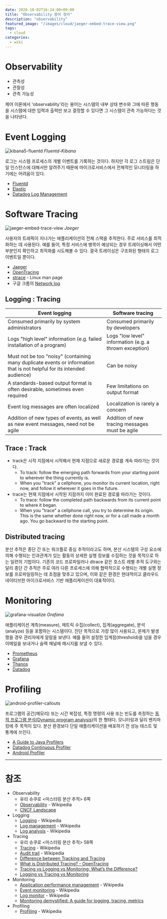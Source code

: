 ```yaml
---
date: 2020-10-02T16:24:00+09:00
title: "Observability 용어 정리"
description: "observability"
featured_image: "/images/cloud/jaeger-embed-trace-view.png"
tags:
  - cloud
categories:
  - wiki
---
```


# Observability

- 관측성
- 관찰성
- 관측 가능성

제어 이론에서 'observability'라는 용어는
시스템의 내부 상태 변수와 그에 따른 행동을
시스템에 대한 입력과 출력만 보고 결정할 수 있다면
그 시스템이 관측 가능하다는 것을 나타낸다.

# Event Logging

![kibana5-fluentd](/images/cloud/kibana5-fluentd.png)
*Fluentd-Kibana*

로그는 시스템 프로세스의 개별 이벤트를 기록하는 것이다.
하지만 각 로그 스트림은 단일 인스턴스에 대해서만 알려주기 때문에
마이크로서비스에서 전체적인 모니터링을 하기에는 어려움이 있다.

- [Fluentd](https://www.fluentd.org/)
- [Elastic](https://www.elastic.co/)
- [Datadog Log Management](https://docs.datadoghq.com/logs/)

# Software Tracing

![jaeger-embed-trace-view](/images/cloud/jaeger-embed-trace-view.png)
*Jaeger*

사용자의 트래픽이 지나가는 애플리케이션의 전체 스택을 추적한다.
주로 서비스를 최적화하는 데 사용된다.
예를 들어, 특정 서비스에 병목이 예상되는 경우
트레이싱해서 어떤 부분인지 확인하고 최적화를 시도해볼 수 있다.
결국 트레이싱은 구조화된 형태의 로그 이벤트일 뿐이다.

- [Jaeger](https://www.jaegertracing.io/)
- [OpenTracing](https://opentracing.io/)
- [strace](https://linux.die.net/man/1/strace) - Linux man page
- 구글 크롬의 [Network log](https://developers.google.com/web/tools/chrome-devtools/network/)

## Logging : Tracing

| Event logging                                                                                                           | Software tracing                                       |
| ----------------------------------------------------------------------------------------------------------------------- | ------------------------------------------------------ |
| Consumed primarily by system administrators                                                                             | Consumed primarily by developers                       |
| Logs "high level" information (e.g. failed installation of a program)                                                   | Logs "low level" information (e.g. a thrown exception) |
| Must not be too "noisy" (containing many duplicate events or information that is not helpful for its intended audience) | Can be noisy                                           |
| A standards-based output format is often desirable, sometimes even required                                             | Few limitations on output format                       |
| Event log messages are often localized                                                                                  | Localization is rarely a concern                       |
| Addition of new types of events, as well as new event messages, need not be agile                                       | Addition of new tracing messages must be agile         |

## Trace : Track

- track은 시작 지점에서 시작해서 현재 지점으로 새로운 경로를 계속 따라가는 것이다.
  - To track: follow the emerging path forwards from your starting point to wherever the thing currently is.
  - When you "track" a cellphone, you monitor its current location,
    right now, and follow it wherever it goes in the future.
- trace는 현재 지점에서 시작된 지점까지 이미 완료된 경로를 따라가는 것이다.
  - To trace: follow the completed path backwards from its current point to where it began.
  - When you "trace" a cellphone call, you try to determine its origin.
    This is the same whether done right now, or for a call made a month ago.
    You go backward to the starting point.

## Distributed tracing

분산 추적은 종단 간 또는 워크플로 중심 추적이라고도 하며,
분산 시스템의 구성 요소에 의해 수행되는 인과관계가 있는 활동의 상세한 실행 정보를 수집하는 것을 목적으로 하는 일련의 기법이다.
기존의 코드 프로파일러나 dtrace 같은 호스트 레벨 추적 도구와는 달리
종단 간 추적은 주로 여러 다른 프로세스에 의해 협력적으로 수행되는 개별 실행 정보를 프로파일링하는 데 초점을 맞추고 있으며,
이와 같은 환경은 현대적이고 클라우드 네이티브한 마이크로서비스 기반 애플리케이션이 대표적이다.

# Monitoring

![grafana-visualize](/images/cloud/grafana-visualize.jpg)
*Grafana*

애플리케이션 계측(measure), 메트릭 수집(collect), 집계(aggregate), 분석(analyze) 등을 포함하는 시스템이다.
진단 목적으로 가장 많이 사용되고, 문제가 발생했을 경우 관리자에게 알람을 보낸다.
예를 들어 설정한 임계점(threshold)을 넘을 경우 이메일을 보내거나 슬랙 채널에 메시지를 보낼 수 있다.

- [Prometheus](https://prometheus.io/)
- [Grafana](https://grafana.com/)
- [Thanos](https://thanos.io/)
- [Datadog](https://docs.datadoghq.com/getting_started/)

# Profiling

![android-profiler-callouts](/images/cloud/android-profiler-callouts.png)

프로그램의 공간(메모리) 또는 시간 복잡성, 특정 명령의 사용 또는 빈도를 측정하는
[동적 프로그램 분석(Dynamic program analysis)](https://en.wikipedia.org/wiki/Dynamic_program_analysis)의 한 형태다.
모니터링과 달리 벤치마킹에 주 목적이 있다.
분산 환경보다 단일 애플리케이션을 배포하기 전 성능 테스트 및 통계에 쓰인다.

- [A Guide to Java Profilers](https://www.baeldung.com/java-profilers)
- [Datadog Continuous Profiler](https://docs.datadoghq.com/tracing/profiler/)
- [Android Profiler](https://developer.android.com/studio/profile)

---

# 참조

- Observability
  - 유리 슈쿠로 <마스터링 분산 추적> 6쪽
  - [Observability](https://en.wikipedia.org/wiki/Observability) - Wikipedia
  - [CNCF Landscape](https://landscape.cncf.io/)
- Logging
  - [Logging](https://en.wikipedia.org/wiki/Logging_(software)) - Wikipedia
  - [Log management](https://en.wikipedia.org/wiki/Log_management) - Wikipedia
  - [Log analysis](https://en.wikipedia.org/wiki/Log_analysis) - Wikipedia
- Tracing
  - 유리 슈쿠로 <마스터링 분산 추적> 58쪽
  - [Tracing](https://en.wikipedia.org/wiki/Tracing_(software)) - Wikipedia
  - [Audit trail](https://en.wikipedia.org/wiki/Audit_trail) - Wikipedia
  - [Difference between Tracking and Tracing](https://ell.stackexchange.com/questions/34391/difference-between-track-and-trace)
  - [What is Distributed Tracing? - OpenTracing](https://opentracing.io/docs/overview/what-is-tracing/)
  - [Tracing vs Logging vs Monitoring: What’s the Difference?](https://www.bmc.com/blogs/monitoring-logging-tracing)
  - [Logging vs Tracing vs Monitoring](https://winderresearch.com/logging-vs-tracing-vs-monitoring/)
- Monitoring
  - [Application performance management](https://en.wikipedia.org/wiki/Application_performance_management) - Wikipedia
  - [Event monitoring](https://en.wikipedia.org/wiki/Event_monitoring) - Wikipedia
  - [Log monitor](https://en.wikipedia.org/wiki/Log_monitor) - Wikipedia
  - [Monitoring demystified: A guide for logging, tracing, metrics](https://techbeacon.com/enterprise-it/monitoring-demystified-guide-logging-tracing-metrics)
- Profiling
  - [Profiling](https://en.wikipedia.org/wiki/Profiling_(computer_programming)) - Wikipedia

